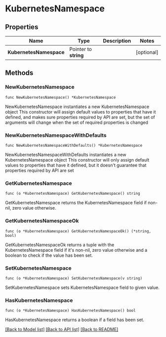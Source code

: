 # KubernetesNamespace

## Properties

Name | Type | Description | Notes
------------ | ------------- | ------------- | -------------
**KubernetesNamespace** | Pointer to **string** |  | [optional] 

## Methods

### NewKubernetesNamespace

`func NewKubernetesNamespace() *KubernetesNamespace`

NewKubernetesNamespace instantiates a new KubernetesNamespace object
This constructor will assign default values to properties that have it defined,
and makes sure properties required by API are set, but the set of arguments
will change when the set of required properties is changed

### NewKubernetesNamespaceWithDefaults

`func NewKubernetesNamespaceWithDefaults() *KubernetesNamespace`

NewKubernetesNamespaceWithDefaults instantiates a new KubernetesNamespace object
This constructor will only assign default values to properties that have it defined,
but it doesn't guarantee that properties required by API are set

### GetKubernetesNamespace

`func (o *KubernetesNamespace) GetKubernetesNamespace() string`

GetKubernetesNamespace returns the KubernetesNamespace field if non-nil, zero value otherwise.

### GetKubernetesNamespaceOk

`func (o *KubernetesNamespace) GetKubernetesNamespaceOk() (*string, bool)`

GetKubernetesNamespaceOk returns a tuple with the KubernetesNamespace field if it's non-nil, zero value otherwise
and a boolean to check if the value has been set.

### SetKubernetesNamespace

`func (o *KubernetesNamespace) SetKubernetesNamespace(v string)`

SetKubernetesNamespace sets KubernetesNamespace field to given value.

### HasKubernetesNamespace

`func (o *KubernetesNamespace) HasKubernetesNamespace() bool`

HasKubernetesNamespace returns a boolean if a field has been set.


[[Back to Model list]](../README.md#documentation-for-models) [[Back to API list]](../README.md#documentation-for-api-endpoints) [[Back to README]](../README.md)


